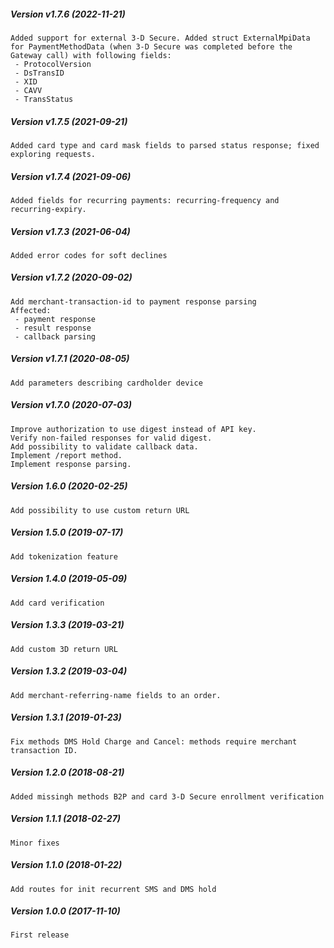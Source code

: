 ##### Version v1.7.6 (2022-11-21)

	Added support for external 3-D Secure. Added struct ExternalMpiData for PaymentMethodData (when 3-D Secure was completed before the Gateway call) with following fields:
	 - ProtocolVersion
	 - DsTransID
	 - XID
	 - CAVV
	 - TransStatus

##### Version v1.7.5 (2021-09-21)

	Added card type and card mask fields to parsed status response; fixed
	exploring requests.

##### Version v1.7.4 (2021-09-06)

	Added fields for recurring payments: recurring-frequency and recurring-expiry.

##### Version v1.7.3 (2021-06-04)

	Added error codes for soft declines

##### Version v1.7.2 (2020-09-02)

	Add merchant-transaction-id to payment response parsing
	Affected:
	 - payment response
	 - result response
	 - callback parsing

##### Version v1.7.1 (2020-08-05)

	Add parameters describing cardholder device

##### Version v1.7.0 (2020-07-03)

	Improve authorization to use digest instead of API key.
	Verify non-failed responses for valid digest.
	Add possibility to validate callback data.
	Implement /report method.
	Implement response parsing.

##### Version 1.6.0 (2020-02-25)

	Add possibility to use custom return URL

##### Version 1.5.0 (2019-07-17)

	Add tokenization feature

##### Version 1.4.0 (2019-05-09)

	Add card verification

##### Version 1.3.3 (2019-03-21)

	Add custom 3D return URL

##### Version 1.3.2 (2019-03-04)

	Add merchant-referring-name fields to an order.

##### Version 1.3.1 (2019-01-23)

	Fix methods DMS Hold Charge and Cancel: methods require merchant transaction ID.

##### Version 1.2.0 (2018-08-21)

	Added missingh methods B2P and card 3-D Secure enrollment verification

##### Version 1.1.1 (2018-02-27)

	Minor fixes

##### Version 1.1.0 (2018-01-22)

	Add routes for init recurrent SMS and DMS hold

##### Version 1.0.0 (2017-11-10)

	First release
